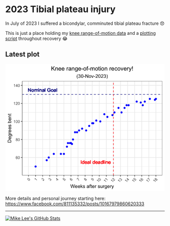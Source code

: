 # 2023 Tibial plateau injury

In July of 2023 I suffered a bicondylar, comminuted tibial plateau fracture 😞

This is just a place holding my [knee range-of-motion data](knee-range-of-motion.tsv) and a [plotting script](plotting-ROM.R) throughout recovery 😂

## Latest plot
<img align="center" src="latest-knee-ROM-progress-weeks-plot.png">

More details and personal journey starting here: https://www.facebook.com/811135332/posts/10167979860620333

---

[![Mike Lee's GitHub Stats](https://github-readme-stats.vercel.app/api?username=astrobiomike&show_icons=true&theme=tokyonight)](https://github.com/astrobiomike)
